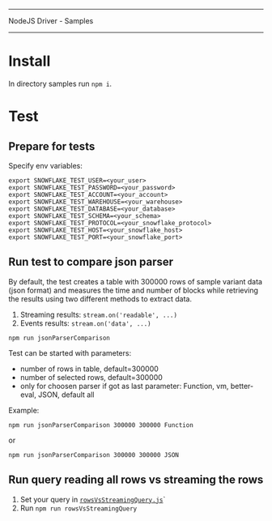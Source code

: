 ********************************************************************************
NodeJS Driver - Samples
********************************************************************************

Install
======================================================================

In directory samples run `npm i`.

Test
======================================================================

Prepare for tests
----------------------------------------------------------------------

Specify env variables:

```
export SNOWFLAKE_TEST_USER=<your_user>
export SNOWFLAKE_TEST_PASSWORD=<your_password>
export SNOWFLAKE_TEST_ACCOUNT=<your_account>
export SNOWFLAKE_TEST_WAREHOUSE=<your_warehouse>
export SNOWFLAKE_TEST_DATABASE=<your_database>
export SNOWFLAKE_TEST_SCHEMA=<your_schema>
export SNOWFLAKE_TEST_PROTOCOL=<your_snowflake_protocol>
export SNOWFLAKE_TEST_HOST=<your_snowflake_host>
export SNOWFLAKE_TEST_PORT=<your_snowflake_port>
```

Run test to compare json parser
----------------------------------------------------------------------

By default, the test creates a table with 300000 rows of sample variant data (json format)
and measures the time and number of blocks while retrieving the results using two different 
methods to extract data.
1. Streaming results:  `stream.on('readable', ...)`
2. Events results:  `stream.on('data', ...)`
```
npm run jsonParserComparison
```
Test can be started with parameters:
 - number of rows in table, default=300000
 - number of selected rows, default=300000
 - only for choosen parser if got as last parameter: Function, vm, better-eval, JSON, default all

Example:
```
npm run jsonParserComparison 300000 300000 Function
```

 or 
 ```
npm run jsonParserComparison 300000 300000 JSON
```

Run query reading all rows vs streaming the rows
----------------------------------------------------------------------

1. Set your query in [`rowsVsStreamingQuery.js`](./rowsVsStreamingQuery.js)`
2. Run `npm run rowsVsStreamingQuery`
